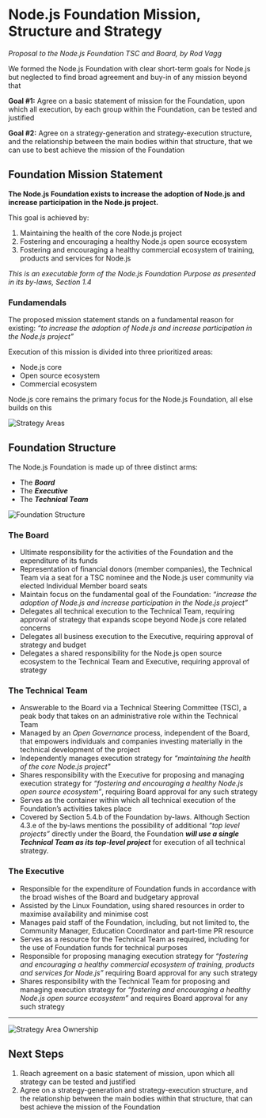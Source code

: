 # Node.js Foundation Mission, Structure and Strategy

_Proposal to the Node.js Foundation TSC and Board, by Rod Vagg_

We formed the Node.js Foundation with clear short-term goals for Node.js but neglected to find broad agreement and buy-in of any mission beyond that

**Goal #1:** Agree on a basic statement of mission for the Foundation, upon which all execution, by each group within the Foundation, can be tested and justified

**Goal #2:** Agree on a strategy-generation and strategy-execution structure, and the relationship between the main bodies within that structure, that we can use to best achieve the mission of the Foundation

## Foundation Mission Statement

**The Node.js Foundation exists to increase the adoption of Node.js and increase participation in the Node.js project.**

This goal is achieved by:

1. Maintaining the health of the core Node.js project
2. Fostering and encouraging a healthy Node.js open source ecosystem
3. Fostering and encouraging a healthy commercial ecosystem of training, products and services for Node.js

_This is an executable form of the Node.js Foundation Purpose as presented in its by-laws, Section 1.4_

### Fundamendals

The proposed mission statement stands on a fundamental reason for existing: _“to increase the adoption of Node.js and increase participation in the Node.js project”_

Execution of this mission is divided into three prioritized areas: 
* Node.js core
* Open source ecosystem
* Commercial ecosystem

Node.js core remains the primary focus for the Node.js Foundation, all else builds on this

![Strategy Areas](https://cldup.com/ng4J2qUmYL.png)

## Foundation Structure

The Node.js Foundation is made up of three distinct arms:

* The ***Board***
* The ***Executive***
* The ***Technical Team***

![Foundation Structure](https://cldup.com/YwcEiWlDJ6.png)

### The Board

* Ultimate responsibility for the activities of the Foundation and the expenditure of its funds
* Representation of financial donors (member companies), the Technical Team via a seat for a TSC nominee and the Node.js user community via elected Individual Member board seats
* Maintain focus on the fundamental goal of the Foundation: _“increase the adoption of Node.js and increase participation in the Node.js project”_
* Delegates all technical execution to the Technical Team, requiring approval of strategy that expands scope beyond Node.js core related concerns
* Delegates all business execution to the Executive, requiring approval of strategy and budget
* Delegates a shared responsibility for the Node.js open source ecosystem to the Technical Team and Executive, requiring approval of strategy

### The Technical Team

* Answerable to the Board via a Technical Steering Committee (TSC), a peak body that takes on an administrative role within the Technical Team
* Managed by an _Open Governance_ process, independent of the Board, that empowers individuals and companies investing materially in the technical development of the project
* Independently manages execution strategy for _“maintaining the health of the core Node.js project"_
* Shares responsibility with the Executive for proposing and managing execution strategy for _“fostering and encouraging a healthy Node.js open source ecosystem”_, requiring Board approval for any such strategy
* Serves as the container within which all technical execution of the Foundation’s activities takes place
* Covered by Section 5.4.b of the Foundation by-laws. Although Section 4.3.e of the by-laws mentions the possibility of additional _“top level projects”_ directly under the Board, the Foundation ***will use a single Technical Team as its top-level project*** for execution of all technical strategy.

### The Executive

* Responsible for the expenditure of Foundation funds in accordance with the broad wishes of the Board and budgetary approval
* Assisted by the Linux Foundation, using shared resources in order to maximise availability and minimise cost
* Manages paid staff of the Foundation, including, but not limited to, the Community Manager, Education Coordinator and part-time PR resource
* Serves as a resource for the Technical Team as required, including for the use of Foundation funds for technical purposes
* Responsible for proposing managing execution strategy for _“fostering and encouraging a healthy commercial ecosystem of training, products and services for Node.js”_ requiring Board approval for any such strategy
* Shares responsibility with the Technical Team for proposing and managing execution strategy for _“fostering and encouraging a healthy Node.js open source ecosystem”_ and requires Board approval for any such strategy

--------------------------------------

![Strategy Area Ownership](https://cldup.com/_P0Nvkl5QB.png)

## Next Steps

1. Reach agreement on a basic statement of mission, upon which all strategy can be tested and justified
2. Agree on a strategy-generation and strategy-execution structure, and the relationship between the main bodies within that structure, that can best achieve the mission of the Foundation
